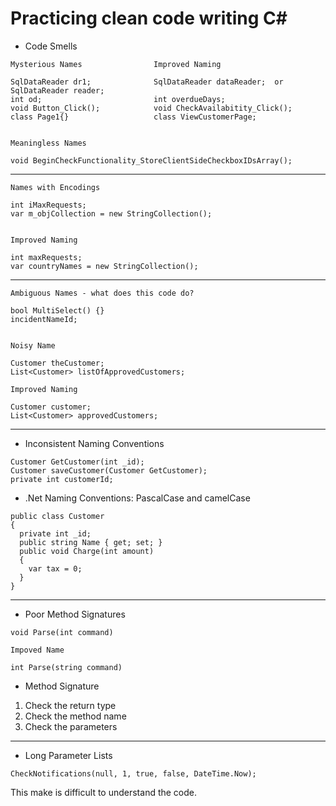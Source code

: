 # Practicing clean code writing C#
- Code Smells
```
Mysterious Names                Improved Naming

SqlDataReader dr1;              SqlDataReader dataReader;  or  SqlDataReader reader;
int od;                         int overdueDays;
void Button_Click();            void CheckAvailabitity_Click();
class Page1{}                   class ViewCustomerPage;


Meaningless Names

void BeginCheckFunctionality_StoreClientSideCheckboxIDsArray();
```
___
```
Names with Encodings                

int iMaxRequests;                   
var m_objCollection = new StringCollection();


Improved Naming

int maxRequests;
var countryNames = new StringCollection();
```
___
```
Ambiguous Names - what does this code do?

bool MultiSelect() {}
incidentNameId;


Noisy Name

Customer theCustomer;
List<Customer> listOfApprovedCustomers;

Improved Naming

Customer customer;
List<Customer> approvedCustomers;
```
___

- Inconsistent Naming Conventions
```
Customer GetCustomer(int _id);
Customer saveCustomer(Customer GetCustomer);
private int customerId;
```
- .Net Naming Conventions: PascalCase and camelCase
```
public class Customer
{
  private int _id;
  public string Name { get; set; }
  public void Charge(int amount)
  {
    var tax = 0;
  }
}
```
___
- Poor Method Signatures
```
void Parse(int command)

Impoved Name

int Parse(string command)
```
- Method Signature
1. Check the return type
2. Check the method name
3. Check the parameters
___
- Long Parameter Lists
```
CheckNotifications(null, 1, true, false, DateTime.Now);
```
This make is difficult to understand the code.
